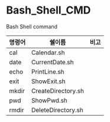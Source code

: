 # Bash_Shell_CMD
Bash Shell command


|명령어|쉘이름|비고|
|---|---|---|
|cal|Calendar.sh||
|date|CurrentDate.sh||
|echo|PrintLine.sh||
|exit|ShowExit.sh||
|mkdir|CreateDirectory.sh||
|pwd|ShowPwd.sh||
|rmdir|DeleteDirectory.sh||